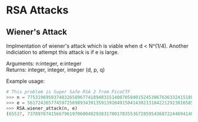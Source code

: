 # RSA Attacks

## Wiener's Attack

Implmentation of wiener's attack which is viable when d < N^(1/4). Another indiciation to attempt this attack is if e is large.

Arguments: n:integer, e:integer  
Returns: integer, integer, integer (d, p, q)

Example usage:
```python
# This problem is Super Safe RSA 2 from PicoCTF
>>> n = 77531969503748326589677418948315140870584015245386763633241518845356850979564402923266696704186567270006361208862086254527576010412135230279553684940635956656649728134893874567619948675304052482720430367748612708917105846534082863042823913166120865362252479206576942147071396319459112580853771742537940112457
>>> e = 56172436577459725698934391359139104915041430213184221292301658571726414059411889155782982024019814564512291421932489731563519296372873415080546379424619308859152360214209740169135159761234894923144971372974038021945201954600238994209605035703317119192844975463915465725406543097929017637859019950590916533609
>>> RSA.wiener_attack(n, e)
(65537, 7378976741566796197060049293831700178355367285954368722446941408821453416404178156616347704608205580844317832893779999699977892594442209725444425740109323, 10507143770626084625372769867908090388836545006827124055843791486155727314389374863050474785111869163080974026305280302634065146526795980161236365076948859)
```
